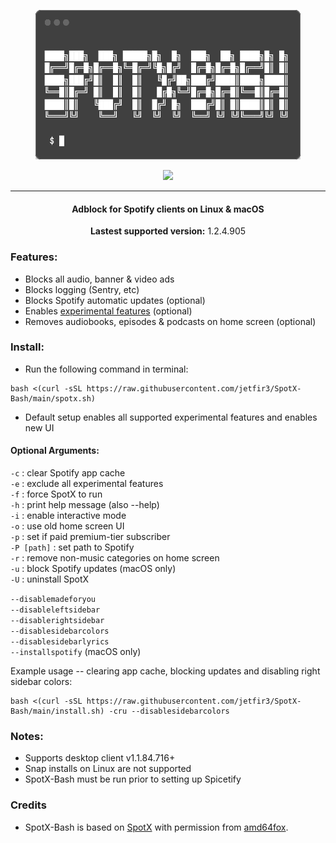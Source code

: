   <p align="center">
  <a href="https://github.com/jetfir3/SpotX-Bash"><img src="https://raw.githubusercontent.com/jetfir3/SpotX-Bash/main/.github/images/banner-logo.png" />
</p>

<p align="center">        
      <a href="https://t.me/SpotxCommunity"><img src="https://raw.githubusercontent.com/amd64fox/SpotX/main/.github/Pic/Shields/SpotX_Community.svg"></a>
      </p>

 ***     

<center>
    <h4 align="center">Adblock for Spotify clients on Linux & macOS</h4>
    <p align="center">
        <strong>Lastest supported version:</strong> 1.2.4.905
    </p> 
</center>

### Features:

- Blocks all audio, banner & video ads
- Blocks logging (Sentry, etc)
- Blocks Spotify automatic updates (optional)
- Enables [experimental features](https://github.com/SpotX-CLI/SpotX-Win/discussions/50) (optional)
- Removes audiobooks, episodes & podcasts on home screen (optional)

### Install:

- Run the following command in terminal:
```
bash <(curl -sSL https://raw.githubusercontent.com/jetfir3/SpotX-Bash/main/spotx.sh)
```
- Default setup enables all supported experimental features and enables new UI

#### Optional Arguments:
`-c`        : clear Spotify app cache  
`-e`        : exclude all experimental features  
`-f`        : force SpotX to run  
`-h`        : print help message (also --help)  
`-i`        : enable interactive mode  
`-o`        : use old home screen UI  
`-p`        : set if paid premium-tier subscriber  
`-P [path]` : set path to Spotify  
`-r`        : remove non-music categories on home screen  
`-u`        : block Spotify updates (macOS only)  
`-U`        : uninstall SpotX  

`--disablemadeforyou`  
`--disableleftsidebar`  
`--disablerightsidebar`  
`--disablesidebarcolors`  
`--disablesidebarlyrics`  
`--installspotify` (macOS only)  

Example usage -- clearing app cache, blocking updates and disabling right sidebar colors:
```
bash <(curl -sSL https://raw.githubusercontent.com/jetfir3/SpotX-Bash/main/install.sh) -cru --disablesidebarcolors
```

### Notes:

- Supports desktop client v1.1.84.716+
- Snap installs on Linux are not supported
- SpotX-Bash must be run prior to setting up Spicetify

### Credits

- SpotX-Bash is based on [SpotX](https://github.com/amd64fox/spotx) with permission from [amd64fox](https://github.com/amd64fox/).
